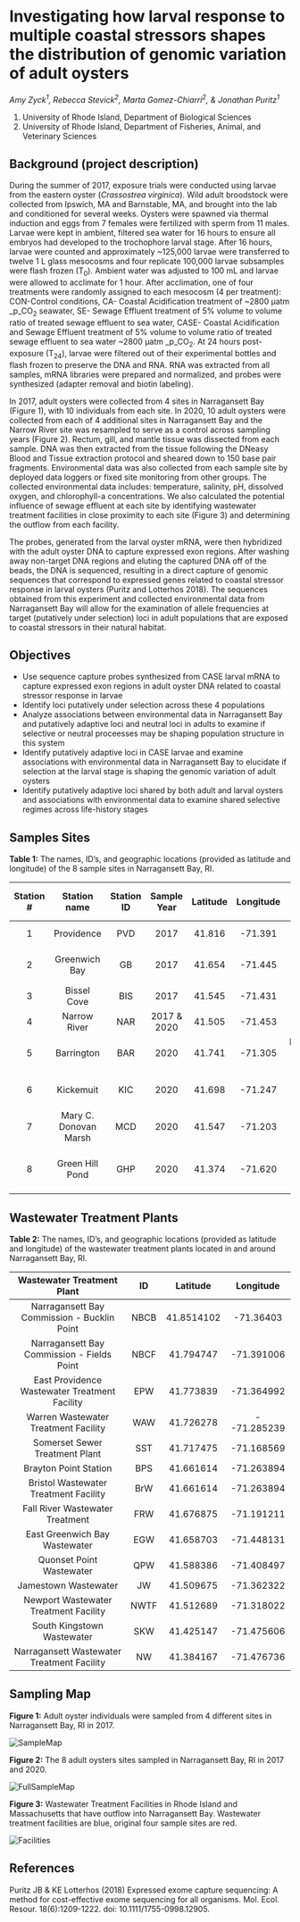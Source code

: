 # Investigating how larval response to multiple coastal stressors shapes the distribution of genomic variation of adult oysters
_Amy Zyck<sup>1</sup>, Rebecca Stevick<sup>2</sup>, Marta Gomez-Chiarri<sup>2</sup>, & Jonathan Puritz<sup>1</sup>_
1. University of Rhode Island, Department of Biological Sciences
2. University of Rhode Island, Department of Fisheries, Animal, and Veterinary Sciences

## Background (project description)

During the summer of 2017, exposure trials were conducted using larvae from the eastern oyster (_Crassostrea virginica_). Wild adult broodstock were collected from Ipswich, MA and Barnstable, MA, and brought into the lab and conditioned for several weeks. Oysters were spawned via thermal induction and eggs from 7 females were fertilized with sperm from 11 males. Larvae were kept in ambient, filtered sea water for 16 hours to ensure all embryos had developed to the trochophore larval stage. After 16 hours, larvae were counted and approximately ~125,000 larvae were transferred to twelve 1 L glass mesocosms and four replicate 100,000 larvae subsamples were flash frozen (T<sub>0</sub>). Ambient water was adjusted to 100 mL and larvae were allowed to acclimate for 1 hour. After acclimation, one of four treatments were randomly assigned to each mesocosm (4 per treatment): CON-Control conditions, CA- Coastal Acidification treatment of ~2800 µatm _p_CO<sub>2</sub> seawater, SE- Sewage Effluent treatment of 5% volume to volume ratio of treated sewage effluent to sea water, CASE- Coastal Acidification and Sewage Effluent treatment of 5% volume to volume ratio of treated sewage effluent to sea water ~2800 µatm _p_CO<sub>2</sub>. At 24 hours post-exposure (T<sub>24</sub>), larvae were filtered out of their experimental bottles and flash frozen to preserve the DNA and RNA. RNA was extracted from all samples, mRNA libraries were prepared and normalized, and probes were synthesized (adapter removal and biotin labeling).

In 2017, adult oysters were collected from 4 sites in Narragansett Bay (Figure 1), with 10 individuals from each site. In 2020, 10 adult oysters were collected from each of 4 additional sites in Narragansett Bay and the Narrow River site was resampled to serve as a control across sampling years (Figure 2). Rectum, gill, and mantle tissue was dissected from each sample. DNA was then extracted from the tissue following the DNeasy Blood and Tissue extraction protocol and sheared down to 150 base pair fragments. Environmental data was also collected from each sample site by deployed data loggers or fixed site monitoring from other groups. The collected environmental data includes: temperature, salinity, pH, dissolved oxygen, and chlorophyll-a concentrations. We also calculated the potential influence of sewage effluent at each site by identifying wastewater treatment facilities in close proximity to each site (Figure 3) and determining the outflow from each facility.

The probes, generated from the larval oyster mRNA, were then hybridized with the adult oyster DNA to capture expressed exon regions. After washing away non-target DNA regions and eluting the captured DNA off of the beads, the DNA is sequenced, resulting in a direct capture of genomic sequences that correspond to expressed genes related to coastal stressor response in larval oysters (Puritz and Lotterhos 2018). The sequences obtained from this experiment and collected environmental data from Narragansett Bay will allow for the examination of allele frequencies at target (putatively under selection) loci in adult populations that are exposed to coastal stressors in their natural habitat.

## Objectives
* Use sequence capture probes synthesized from CASE larval mRNA to capture expressed exon regions in adult oyster DNA related to coastal stressor response in larvae
* Identify loci putatively under selection across these 4 populations
* Analyze associations between environmental data in Narragansett Bay and putatively adaptive loci and neutral loci in adults to examine if selective or neutral proceesses may be shaping population structure in this system
* Identify putatively adaptive loci in CASE larvae and examine associations with environmental data in Narragansett Bay to elucidate if selection at the larval stage is shaping the genomic variation of adult oysters
* Identify putatively adaptive loci shared by both adult and larval oysters and associations with environmental data to examine shared selective regimes across life-history stages

## Samples Sites
**Table 1:** The names, ID’s, and geographic locations (provided as latitude and longitude) of the 8 sample sites in Narragansett Bay, RI.

| Station # |     Station name    | Station ID | Sample Year | Latitude | Longitude |     Add. Location Info   |
|:---------:|:-------------------:|:----------:|:-----------:|:--------:|:---------:|:------------------------:|
|     1     |      Providence     |    PVD     |     2017    |  41.816  |  -71.391  |      Bold Point Park     |
|     2     |    Greenwich Bay    |     GB     |     2017    |  41.654  |  -71.445  | Goddard Park Boat Launch |
|     3     |     Bissel Cove     |    BIS     |     2017    |  41.545  |  -71.431  |         Rome Point       |
|     4     |     Narrow River    |    NAR     | 2017 & 2020 |  41.505  |  -71.453  |         River Road       |
|     5     |      Barrington     |    BAR     |     2020    |  41.741  |  -71.305  | Barrington Public Library|   
|     6     |      Kickemuit      |    KIC     |     2020    |  41.698  |  -71.247  |   Narrows Fishing Area   |
|     7     |Mary C. Donovan Marsh|    MCD     |     2020    |  41.547  |  -71.203  |     Pond Bridge Road     |
|     8     |   Green Hill Pond   |    GHP     |     2020    |  41.374  |  -71.620  |  Beech Road Parking Area |

## Wastewater Treatment Plants
**Table 2:** The names, ID’s, and geographic locations (provided as latitude and longitude) of the wastewater treatment plants located in and around Narragansett Bay, RI.

|    Wastewater Treatment Plant    |  ID |  Latitude  |  Longitude  |
|:--------------------------------:|:---:|:----------:|:-----------:|
| Narragansett Bay Commission - Bucklin Point | NBCB | 41.8514102 |  -71.36403  |
| Narragansett Bay Commission - Fields Point | NBCF | 41.794747 |  -71.391006 |
| East Providence Wastewater Treatment Facility | EPW | 41.773839 | -71.364992 |
| Warren Wastewater Treatment Facility | WAW | 41.726278 | --71.285239 |
| Somerset Sewer Treatment Plant | SST | 41.717475 | -71.168569 |
| Brayton Point Station | BPS | 41.661614 | -71.263894 |
| Bristol Wastewater Treatment Facility | BrW | 41.661614 | -71.263894 |
| Fall River Wastewater Treatment | FRW | 41.676875 | -71.191211 |
| East Greenwich Bay Wastewater | EGW | 41.658703 | -71.448131 |
| Quonset Point Wastewater | QPW | 41.588386 | -71.408497 |
| Jamestown Wastewater | JW |  41.509675 | -71.362322 |
| Newport Wastewater Treatment Facility | NWTF | 41.512689 | -71.318022 |
| South Kingstown Wastewater | SKW | 41.425147 | -71.475606 |
| Narragansett Wastewater Treatment Facility | NW | 41.384167 | -71.476736 |


## Sampling Map
**Figure 1:** Adult oyster individuals were sampled from 4 different sites in Narragansett Bay, RI in 2017.

![SampleMap](https://github.com/amyzyck/EecSeq_NB_EasternOyster/blob/master/Output/OG4_sites.png)

**Figure 2:** The 8 adult oysters sites sampled in Narragansett Bay, RI in 2017 and 2020.

![FullSampleMap](https://github.com/amyzyck/EecSeq_NB_EasternOyster/blob/master/Output/NB_FinalSampledSites_11092020.jpg)

**Figure 3:** Wastewater Treatment Facilities in Rhode Island and Massachusetts that have outflow into Narragansett Bay. Wastewater treatment facilities are blue, original four sample sites are red.

![Facilities](https://github.com/amyzyck/EecSeq_NB_EasternOyster/blob/master/Output/SE_sites.png)


## References
Puritz JB & KE Lotterhos (2018) Expressed exome capture sequencing: A method for cost-effective
exome sequencing for all organisms. Mol. Ecol. Resour. 18(6):1209-1222.
doi: 10.1111/1755-0998.12905.

